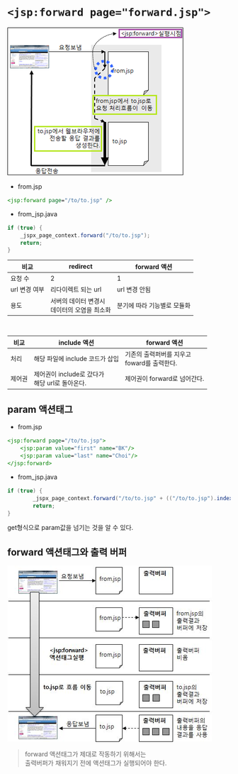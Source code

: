 # `<jsp:forward page="forward.jsp">`


![](img/jspforward.png)

* from.jsp
```jsp
<jsp:forward page="/to/to.jsp" />
```

* from_jsp.java
```java
if (true) {
    _jspx_page_context.forward("/to/to.jsp");
    return;
}
```

|비교|redirect|forward 액션|
|-------|---------|-----------|
|요청 수| 2| 1|
|url 변경 여부|리다이렉트 되는 url| url 변경 안됨|
|용도|서버의 데이터 변경시<br />데이터의 오염을 최소화|분기에 따라 기능별로 모듈화|

<br />

|비교|include 액션|forward 액션|
|---|-------|-------|
|처리|해당 파일에 include 코드가 삽입| 기존의 출력퍼버를 지우고<br /> foward를 출력한다.|
|제어권|제어권이 include로 갔다가<br />해당 url로 돌아온다. |제어권이 forward로 넘어간다.|


## param 액션태그 
* from.jsp
```jsp
<jsp:forward page="/to/to.jsp">
	<jsp:param value="first" name="BK"/>
	<jsp:param value="last" name="Choi"/>
</jsp:forward>
```
* from_jsp.java
```java
if (true) {
        _jspx_page_context.forward("/to/to.jsp" + (("/to/to.jsp").indexOf('?')>0? '&': '?') + org.apache.jasper.runtime.JspRuntimeLibrary.URLEncode("BK", request.getCharacterEncoding())+ "=" + org.apache.jasper.runtime.JspRuntimeLibrary.URLEncode("first", request.getCharacterEncoding()) + "&" + org.apache.jasper.runtime.JspRuntimeLibrary.URLEncode("Choi", request.getCharacterEncoding())+ "=" + org.apache.jasper.runtime.JspRuntimeLibrary.URLEncode("last", request.getCharacterEncoding()));
        return;
}
```
get형식으로 param값을 넘기는 것을 알 수 있다.

## forward 액션태그와 출력 버퍼

![](img/forwardbuf.jpg)
> forward 액션태그가 제대로 작동하기 위해서는  
> 출력버퍼가 채워지기 전에 액션태그가 실행되어야 한다. 

